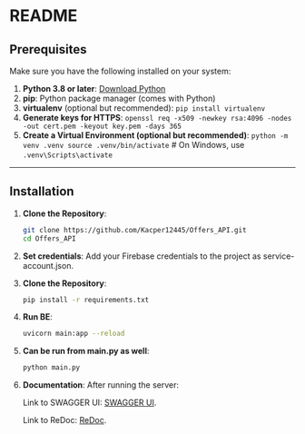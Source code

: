 # README

## Prerequisites

Make sure you have the following installed on your system:

1. **Python 3.8 or later**: [Download Python](https://www.python.org/downloads/)
2. **pip**: Python package manager (comes with Python)
3. **virtualenv** (optional but recommended): `pip install virtualenv`
4. **Generate keys for HTTPS**: `openssl req -x509 -newkey rsa:4096 -nodes -out cert.pem -keyout key.pem -days 365`
5. **Create a Virtual Environment (optional but recommended)**: `python -m venv .venv
source .venv/bin/activate`  # On Windows, use `.venv\Scripts\activate`
---

## Installation

1. **Clone the Repository**:
   ```bash
   git clone https://github.com/Kacper12445/Offers_API.git
   cd Offers_API
   
2. **Set credentials**:
   Add your Firebase credentials to the project as service-account.json.

3. **Clone the Repository**:
   ```bash
   pip install -r requirements.txt

4. **Run BE**:
   ```bash
   uvicorn main:app --reload

5. **Can be run from main.py as well**:
   ```bash
   python main.py
6. **Documentation**:
   After running the server:

    Link to SWAGGER UI: [SWAGGER UI](http://127.0.0.1:8000/docs).

    Link to ReDoc: [ReDoc](http://127.0.0.1:8000/redoc). 